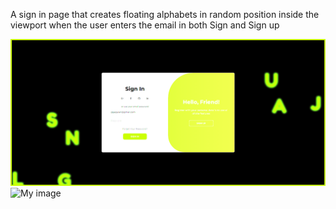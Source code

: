 A sign in page that creates floating alphabets in random position inside the viewport when the user enters the email in both Sign and Sign up

![My image](scattered_alphabet_sign_in_page/screenshot.png)
![My image](screenshot.png)



